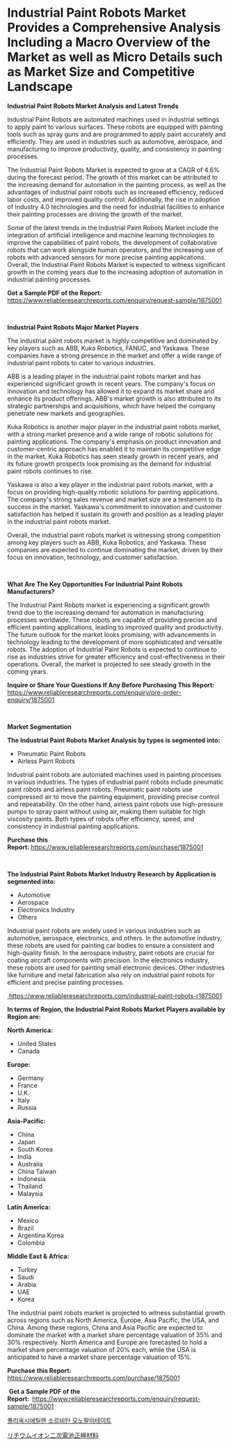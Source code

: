 <p><h1>Industrial Paint Robots Market Provides a Comprehensive Analysis Including a Macro Overview of the Market as well as Micro Details such as Market Size and Competitive Landscape</h1></p><p><strong>Industrial Paint Robots Market Analysis and Latest Trends</strong></p>
<p><p>Industrial Paint Robots are automated machines used in industrial settings to apply paint to various surfaces. These robots are equipped with painting tools such as spray guns and are programmed to apply paint accurately and efficiently. They are used in industries such as automotive, aerospace, and manufacturing to improve productivity, quality, and consistency in painting processes.</p><p>The Industrial Paint Robots Market is expected to grow at a CAGR of 4.6% during the forecast period. The growth of this market can be attributed to the increasing demand for automation in the painting process, as well as the advantages of industrial paint robots such as increased efficiency, reduced labor costs, and improved quality control. Additionally, the rise in adoption of Industry 4.0 technologies and the need for industrial facilities to enhance their painting processes are driving the growth of the market.</p><p>Some of the latest trends in the Industrial Paint Robots Market include the integration of artificial intelligence and machine learning technologies to improve the capabilities of paint robots, the development of collaborative robots that can work alongside human operators, and the increasing use of robots with advanced sensors for more precise painting applications. Overall, the Industrial Paint Robots Market is expected to witness significant growth in the coming years due to the increasing adoption of automation in industrial painting processes.</p></p>
<p><strong>Get a Sample PDF of the Report:&nbsp;</strong> <a href="https://www.reliableresearchreports.com/enquiry/request-sample/1875001">https://www.reliableresearchreports.com/enquiry/request-sample/1875001</a></p>
<p>&nbsp;</p>
<p><strong>Industrial Paint Robots Major Market Players</strong></p>
<p><p>The industrial paint robots market is highly competitive and dominated by key players such as ABB, Kuka Robotics, FANUC, and Yaskawa. These companies have a strong presence in the market and offer a wide range of industrial paint robots to cater to various industries.</p><p>ABB is a leading player in the industrial paint robots market and has experienced significant growth in recent years. The company's focus on innovation and technology has allowed it to expand its market share and enhance its product offerings. ABB's market growth is also attributed to its strategic partnerships and acquisitions, which have helped the company penetrate new markets and geographies.</p><p>Kuka Robotics is another major player in the industrial paint robots market, with a strong market presence and a wide range of robotic solutions for painting applications. The company's emphasis on product innovation and customer-centric approach has enabled it to maintain its competitive edge in the market. Kuka Robotics has seen steady growth in recent years, and its future growth prospects look promising as the demand for industrial paint robots continues to rise.</p><p>Yaskawa is also a key player in the industrial paint robots market, with a focus on providing high-quality robotic solutions for painting applications. The company's strong sales revenue and market size are a testament to its success in the market. Yaskawa's commitment to innovation and customer satisfaction has helped it sustain its growth and position as a leading player in the industrial paint robots market.</p><p>Overall, the industrial paint robots market is witnessing strong competition among key players such as ABB, Kuka Robotics, and Yaskawa. These companies are expected to continue dominating the market, driven by their focus on innovation, technology, and customer satisfaction.</p></p>
<p>&nbsp;</p>
<p><strong>What Are The Key Opportunities For Industrial Paint Robots Manufacturers?</strong></p>
<p><p>The Industrial Paint Robots market is experiencing a significant growth trend due to the increasing demand for automation in manufacturing processes worldwide. These robots are capable of providing precise and efficient painting applications, leading to improved quality and productivity. The future outlook for the market looks promising, with advancements in technology leading to the development of more sophisticated and versatile robots. The adoption of Industrial Paint Robots is expected to continue to rise as industries strive for greater efficiency and cost-effectiveness in their operations. Overall, the market is projected to see steady growth in the coming years.</p></p>
<p><strong>Inquire or Share Your Questions If Any Before Purchasing This Report:</strong> <a href="https://www.reliableresearchreports.com/enquiry/pre-order-enquiry/1875001">https://www.reliableresearchreports.com/enquiry/pre-order-enquiry/1875001</a></p>
<p>&nbsp;</p>
<p><strong>Market Segmentation</strong></p>
<p><strong>The Industrial Paint Robots Market Analysis by types is segmented into:</strong></p>
<p><ul><li>Pneumatic Paint Robots</li><li>Airless Paint Robots</li></ul></p>
<p><p>Industrial paint robots are automated machines used in painting processes in various industries. The types of industrial paint robots include pneumatic paint robots and airless paint robots. Pneumatic paint robots use compressed air to move the painting equipment, providing precise control and repeatability. On the other hand, airless paint robots use high-pressure pumps to spray paint without using air, making them suitable for high viscosity paints. Both types of robots offer efficiency, speed, and consistency in industrial painting applications.</p></p>
<p><strong>Purchase this Report:&nbsp;</strong><a href="https://www.reliableresearchreports.com/purchase/1875001">https://www.reliableresearchreports.com/purchase/1875001</a></p>
<p>&nbsp;</p>
<p><strong>The Industrial Paint Robots Market Industry Research by Application is segmented into:</strong></p>
<p><ul><li>Automotive</li><li>Aerospace</li><li>Electronics Industry</li><li>Others</li></ul></p>
<p><p>Industrial paint robots are widely used in various industries such as automotive, aerospace, electronics, and others. In the automotive industry, these robots are used for painting car bodies to ensure a consistent and high-quality finish. In the aerospace industry, paint robots are crucial for coating aircraft components with precision. In the electronics industry, these robots are used for painting small electronic devices. Other industries like furniture and metal fabrication also rely on industrial paint robots for efficient and precise painting processes.</p></p>
<p><a href="https://www.reliableresearchreports.com/industrial-paint-robots-r1875001">&nbsp;https://www.reliableresearchreports.com/industrial-paint-robots-r1875001</a></p>
<p><strong>In terms of Region, the Industrial Paint Robots Market Players available by Region are:</strong></p>
<p>
    <p> <strong> North America: </strong>
        <ul>
            <li>United States</li>
            <li>Canada</li>
        </ul>
        </p> 
    <p> <strong> Europe: </strong>
        <ul>
            <li>Germany</li>
            <li>France</li>
            <li>U.K.</li>
            <li>Italy</li>
            <li>Russia</li>
        </ul>
        </p> 
    <p> <strong> Asia-Pacific: </strong>
        <ul>
            <li>China</li>
            <li>Japan</li>
            <li>South Korea</li>
            <li>India</li>
            <li>Australia</li>
            <li>China Taiwan</li>
            <li>Indonesia</li>
            <li>Thailand</li>
            <li>Malaysia</li>
        </ul>
        </p> 
    <p> <strong> Latin America: </strong>
        <ul>
            <li>Mexico</li>
            <li>Brazil</li>
            <li>Argentina Korea</li>
            <li>Colombia</li>
        </ul>
        </p> 
    <p> <strong> Middle East & Africa: </strong>
        <ul>
            <li>Turkey</li>
            <li>Saudi</li>
            <li>Arabia</li>
            <li>UAE</li>
            <li>Korea</li>
        </ul>
    </p>
    </p>
<p><p>The industrial paint robots market is projected to witness substantial growth across regions such as North America, Europe, Asia Pacific, the USA, and China. Among these regions, China and Asia Pacific are expected to dominate the market with a market share percentage valuation of 35% and 30% respectively. North America and Europe are forecasted to hold a market share percentage valuation of 20% each, while the USA is anticipated to have a market share percentage valuation of 15%.</p></p>
<p><strong>Purchase this Report: </strong><a href="https://www.reliableresearchreports.com/purchase/1875001">https://www.reliableresearchreports.com/purchase/1875001</a></p>
<p>&nbsp;<strong>Get a Sample PDF of the Report:&nbsp;&nbsp;</strong><a href="https://www.reliableresearchreports.com/enquiry/request-sample/1875001">https://www.reliableresearchreports.com/enquiry/request-sample/1875001</a></p>
<p><strong></strong></p>
<p><p><a href="https://github.com/Hubertstyenger6685/Market-Research-Report-List-2/blob/main/1931706172981.md">폴리옥시에틸렌 소르비탄 모노팔미테이트</a></p><p><a href="https://github.com/oqxogxyvqe90775/Market-Research-Report-List-2/blob/main/5777986160862.md">リチウムイオン二次電池正極材料</a></p></p>